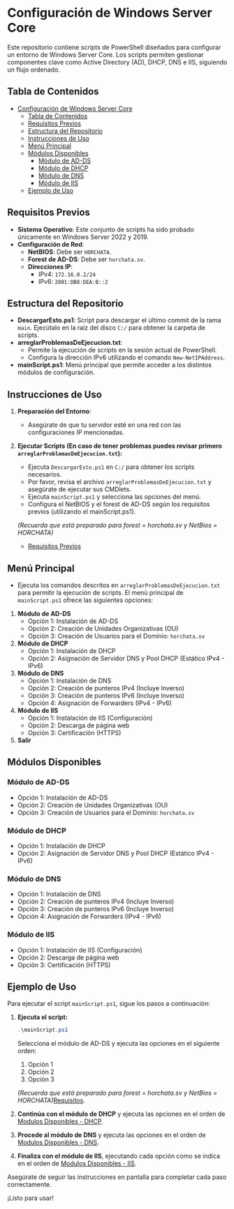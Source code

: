 # Configuración de Windows Server Core

Este repositorio contiene scripts de PowerShell diseñados para configurar un entorno de Windows Server Core. Los scripts permiten gestionar componentes clave como Active Directory (AD), DHCP, DNS e IIS, siguiendo un flujo ordenado.

## Tabla de Contenidos

- [Configuración de Windows Server Core](#configuración-de-windows-server-core)
  - [Tabla de Contenidos](#tabla-de-contenidos)
  - [Requisitos Previos](#requisitos-previos)
  - [Estructura del Repositorio](#estructura-del-repositorio)
  - [Instrucciones de Uso](#instrucciones-de-uso)
  - [Menú Principal](#menú-principal)
  - [Módulos Disponibles](#módulos-disponibles)
    - [Módulo de AD-DS](#módulo-de-ad-ds)
    - [Módulo de DHCP](#módulo-de-dhcp)
    - [Módulo de DNS](#módulo-de-dns)
    - [Módulo de IIS](#módulo-de-iis)
  - [Ejemplo de Uso](#ejemplo-de-uso)

## Requisitos Previos

- **Sistema Operativo**: Este conjunto de scripts ha sido probado únicamente en Windows Server 2022 y 2019.
- **Configuración de Red**:
  - **NetBIOS**: Debe ser `HORCHATA`.
  - **Forest de AD-DS**: Debe ser `horchata.sv`.
  - **Direcciones IP**:
    - IPv4: `172.16.0.2/24`
    - IPv6: `2001:DB8:DEA:B::2`

## Estructura del Repositorio

- **DescargarEsto.ps1**: Script para descargar el último commit de la rama `main`. Ejecútalo en la raíz del disco `C:/` para obtener la carpeta de scripts.
- **arreglarProblemasDeEjecucion.txt**: 
  - Permite la ejecución de scripts en la sesión actual de PowerShell.
  - Configura la dirección IPv6 utilizando el comando `New-NetIPAddress`.
- **mainScript.ps1**: Menú principal que permite acceder a los distintos módulos de configuración.

## Instrucciones de Uso

1. **Preparación del Entorno**:
    - Asegúrate de que tu servidor esté en una red con las configuraciones IP mencionadas.

2. **Ejecutar Scripts (En caso de tener problemas puedes revisar primero `arreglarProblemasDeEjecucion.txt`):**
    - Ejecuta `DescargarEsto.ps1` en `C:/` para obtener los scripts necesarios.
    - Por favor, revisa el archivo `arreglarProblemasDeEjecucion.txt` y asegúrate de ejecutar sus CMDlets.
    - Ejecuta `mainScript.ps1` y selecciona las opciones del menú.
    - Configura el NetBIOS y el forest de AD-DS según los requisitos previos (utilizando el mainScript.ps1).

    *(Recuerda que está preparado para forest = horchata.sv y NetBios = HORCHATA)*
    - [Requisitos Previos](#requisitos-previos)

    


## Menú Principal
- Ejecuta los comandos descritos en `arreglarProblemasDeEjecucion.txt` para permitir la ejecución de scripts.
El menú principal de `mainScript.ps1` ofrece las siguientes opciones:

1. **Módulo de AD-DS**
   - Opción 1: Instalación de AD-DS
   - Opción 2: Creación de Unidades Organizativas (OU)
   - Opción 3: Creación de Usuarios para el Dominio: `horchata.sv`
2. **Módulo de DHCP**
   - Opción 1: Instalación de DHCP
   - Opción 2: Asignación de Servidor DNS y Pool DHCP (Estático IPv4 - IPv6)
3. **Módulo de DNS**
   - Opción 1: Instalación de DNS
   - Opción 2: Creación de punteros IPv4 (Incluye Inverso)
   - Opción 3: Creación de punteros IPv6 (Incluye Inverso)
   - Opción 4: Asignación de Forwarders (IPv4 - IPv6)
4. **Módulo de IIS**
    - Opción 1: Instalación de IIS (Configuración)
   - Opción 2: Descarga de página web
   - Opción 3: Certificación (HTTPS)
5. **Salir**

## Módulos Disponibles

### Módulo de AD-DS
- Opción 1: Instalación de AD-DS
- Opción 2: Creación de Unidades Organizativas (OU)
- Opción 3: Creación de Usuarios para el Dominio: `horchata.sv`

### Módulo de DHCP
- Opción 1: Instalación de DHCP
- Opción 2: Asignación de Servidor DNS y Pool DHCP (Estático IPv4 - IPv6)

### Módulo de DNS
- Opción 1: Instalación de DNS
- Opción 2: Creación de punteros IPv4 (Incluye Inverso)
- Opción 3: Creación de punteros IPv6 (Incluye Inverso)
- Opción 4: Asignación de Forwarders (IPv4 - IPv6)

### Módulo de IIS
- Opción 1: Instalación de IIS (Configuración)
- Opción 2: Descarga de página web
- Opción 3: Certificación (HTTPS)


## Ejemplo de Uso

Para ejecutar el script `mainScript.ps1`, sigue los pasos a continuación:

1. **Ejecuta el script:**
    ```powershell
    .\mainScript.ps1
    ```
    Selecciona el módulo de AD-DS y ejecuta las opciones en el siguiente orden:
    1. Opción 1
    2. Opción 2
    3. Opción 3
    
    *(Recuerda que está preparado para forest = horchata.sv y NetBios = HORCHATA)*[Requisitos](#requisitos-previos).

2. **Continúa con el módulo de DHCP** y ejecuta las opciones en el orden de [Modulos Disponibles - DHCP](#módulo-de-dhcp).

3. **Procede al módulo de DNS** y ejecuta las opciones en el orden de [Modulos Disponibles - DNS](#módulo-de-dns).

4. **Finaliza con el módulo de IIS**, ejecutando cada opción como se indica en el orden de [Modulos Disponibles - IIS](#módulo-de-iis).

Asegúrate de seguir las instrucciones en pantalla para completar cada paso correctamente.

¡Listo para usar!
